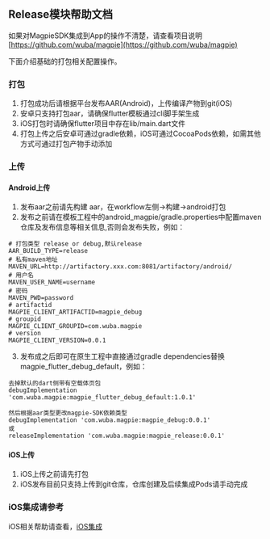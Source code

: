 ## Release模块帮助文档
如果对MagpieSDK集成到App的操作不清楚，请查看项目说明 [https://github.com/wuba/magpie](https://github.com/wuba/magpie)

下面介绍基础的打包相关配置操作。

### 打包
1. 打包成功后请根据平台发布AAR(Android)，上传编译产物到git(iOS)
2. 安卓只支持打包aar，请确保flutter模板通过cli脚手架生成
3. iOS打包时请确保flutter项目中存在lib/main.dart文件
4. 打包上传之后安卓可通过gradle依赖，iOS可通过CocoaPods依赖，如需其他方式可通过打包产物手动添加

### 上传
#### Android上传
1. 发布aar之前请先构建 aar，在workflow左侧->构建->android打包
2. 发布之前请在模板工程中的android_magpie/gradle.properties中配置maven仓库及发布信息等相关信息,否则会发布失败，例如：
```
# 打包类型 release or debug,默认release
AAR_BUILD_TYPE=release
# 私有maven地址
MAVEN_URL=http://artifactory.xxx.com:8081/artifactory/android/
# 用户名
MAVEN_USER_NAME=username
# 密码
MAVEN_PWD=password
# artifactid
MAGPIE_CLIENT_ARTIFACTID=magpie_debug
# groupid
MAGPIE_CLIENT_GROUPID=com.wuba.magpie
# version
MAGPIE_CLIENT_VERSION=0.0.1
```
3. 发布成之后即可在原生工程中直接通过gradle dependencies替换magpie_flutter_debug_default，例如：
```
去掉默认的dart侧带有空载体页包
debugImplementation 'com.wuba.magpie:magpie_flutter_debug_default:1.0.1'

然后根据aar类型更改magpie-SDK依赖类型
debugImplementation 'com.wuba.magpie:magpie_debug:0.0.1'
或
releaseImplementation 'com.wuba.magpie:magpie_release:0.0.1'

```

#### iOS上传
1. iOS上传之前请先打包
2. iOS发布目前只支持上传到git仓库，仓库创建及后续集成Pods请手动完成

### iOS集成请参考
iOS相关帮助请查看，[iOS集成](doc/help/release_build_ios_help.md)